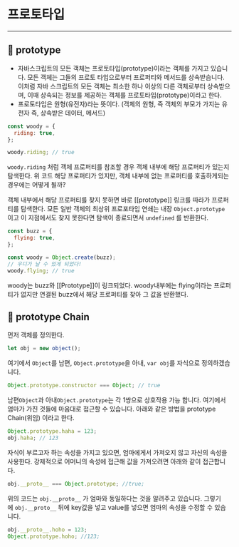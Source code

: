 # 프로토타입

---

## 📌 **prototype**

- 자바스크립트의 모든 객체는 프로토타입(prototype)이라는 객체를 가지고 있습니다. 모든 객체는 그들의 프로토 타입으로부터 프로퍼티와 메서드를 상속받습니다. 이처럼 자바 스크립트의 모든 객체는 최소한 하나 이상의 다른 객체로부터 상속받으며, 이때 상속되는 정보를 제공하는 객체를 프로토타입(prototype)이라고 한다.
- 프로토타입은 원형(유전자)라는 뜻이다. (객체의 원형, 즉 객체의 부모가 가지는 유전자 즉, 상속받은 데이터, 메서드)

```jsx
const woody = {
  riding: true,
};

woody.riding; // true
```

`woody.riding` 처럼 객체 프로퍼티를 참조할 경우 객체 내부에 해당 프로퍼티가 있는지 탐색한다. 위 코드 해당 프로퍼티가 있지만, 객체 내부에 없는 프로퍼티를 호출하게되는 경우에는 어떻게 될까?

객체 내부에서 해당 프로퍼티를 찾지 못하면 바로 [[prototype]] 링크를 따라가 프로퍼티를 탐색한다. 모든 일반 객체의 최상위 프로포타입 연쇄는 내장 `Object.prototype` 이고 이 지점에서도 찾지 못한다면 탐색이 종료되면서 `undefined` 를 반환한다.

```jsx
const buzz = {
  flying: true,
};

const woody = Object.create(buzz);
// 우디가 날 수 있게 되었다!
woody.flying; // true
```

woody는 buzz와 [[Prototype]]이 링크되었다. woody내부에는 flying이라는 프로퍼티가 없지만 연결된 buzz에서 해당 프로퍼티를 찾아 그 값을 반환했다.

## 📌 **prototype Chain**

먼저 객체를 정의한다.

```jsx
let obj = new object();
```

여기에서 `Object`를 남편, `Object.prototype`을 아내, `var obj`를 자식으로 정의하겠습니다.

```jsx
Object.prototype.constructor === Object; // true
```

남편`Object`과 아내`Object.prototype`는 각 1쌍으로 상호작용 가능 합니다. 여기에서 엄마가 가진 것들에 마음대로 접근할 수 있습니다. 아래와 같은 방법을 prototype Chain(위임) 이라고 한다.

```jsx
Object.prototype.haha = 123;
obj.haha; // 123
```

자식이 부르고자 하는 속성을 가지고 있으면, 엄마에게서 가져오지 않고 자신의 속성을 사용한다. 강제적으로 어머니의 속성에 접근해 값을 가져오려면 아래와 같이 접근합니다.

```jsx
obj.__proto__ === Object.prototype; //true;
```

위의 코드는 `obj.__proto__` 가 엄마와 동일하다는 것을 알려주고 있습니다. 그렇기에 `obj.__proto__` 뒤에 key값을 넣고 value를 넣으면 엄마의 속성을 수정할 수 있습니다.

```jsx
obj.__proto__.hoho = 123;
Object.prototype.hoho; //123;
```

